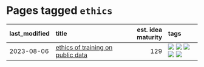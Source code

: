 # Pages tagged `ethics`

|last_modified|title|est. idea maturity|tags
|:---|:---|---:|:---|
|2023-08-06|[ethics of training on public data](../ethics_of_public_data.md)|129|[![](https://img.shields.io/badge/tag-ai_ethics-e8ae48)](../tags/ai_ethics.md) [![](https://img.shields.io/badge/tag-ethics-b5ec2c)](../tags/ethics.md) [![](https://img.shields.io/badge/tag-fair_use-f76896)](../tags/fair_use.md) [![](https://img.shields.io/badge/tag-philosophy-752fd7)](../tags/philosophy.md) [![](https://img.shields.io/badge/tag-remix_culture-0e5ec)](../tags/remix_culture.md)|